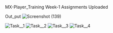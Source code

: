 MX-Player_Training
Week-1 Assignments Uploaded

Out_put
![Screenshot (139)](https://user-images.githubusercontent.com/101672721/158849168-6e9dc8cf-5de8-44d6-9cb5-72919f53836b.png)

![Task__1](https://user-images.githubusercontent.com/101672721/158476224-f96ce8d0-d9f9-47c3-b0cc-f6747bf285c7.png)
![Task__2](https://user-images.githubusercontent.com/101672721/158476238-1eb1f164-ecbb-43ea-b4d0-ac77c311465a.png)
![Task__3](https://user-images.githubusercontent.com/101672721/158476245-608729c8-6241-4b12-a789-6960aef2a365.png)
![Task__4](https://user-images.githubusercontent.com/101672721/158476253-63e85113-0a9c-4e5c-af15-df3e4197a7a2.png)
